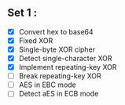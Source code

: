 ## Set 1 :
- [x] Convert hex to base64
- [x] Fixed XOR
- [x] Single-byte XOR cipher 
- [x] Detect single-character XOR
- [x] Implement repeating-key XOR 
- [ ] Break repeating-key XOR
- [ ] AES in EBC mode
- [ ] Detect aES in ECB mode
